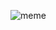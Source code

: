 ![meme](https://github.com/imvickykumar999/SQL-Injection-Bypass-Authentication/blob/main/ByPass%20Auth/meme.jpeg?raw=true)
